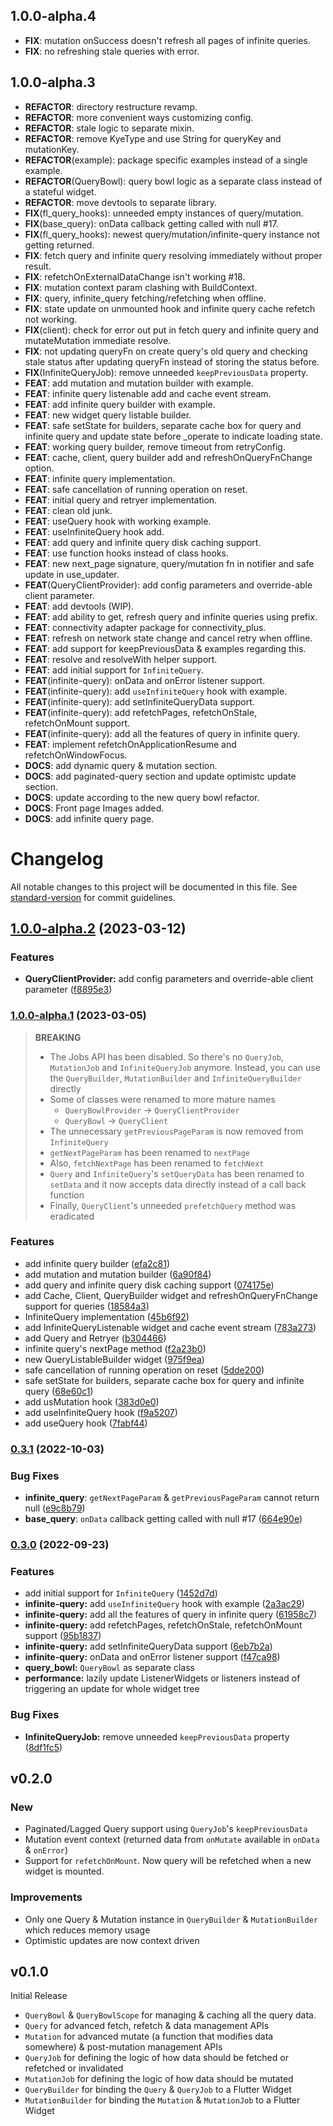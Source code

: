 ## 1.0.0-alpha.4

 - **FIX**: mutation onSuccess doesn't refresh all pages of infinite queries.
 - **FIX**: no refreshing stale queries with error.

## 1.0.0-alpha.3

 - **REFACTOR**: directory restructure revamp.
 - **REFACTOR**: more convenient ways customizing config.
 - **REFACTOR**: stale logic to separate mixin.
 - **REFACTOR**: remove KyeType and use String for queryKey and mutationKey.
 - **REFACTOR**(example): package specific examples instead of a single example.
 - **REFACTOR**(QueryBowl): query bowl logic as a separate class instead of a stateful widget.
 - **REFACTOR**: move devtools to separate library.
 - **FIX**(fl_query_hooks): unneeded empty instances of query/mutation.
 - **FIX**(base_query): onData callback getting called with null #17.
 - **FIX**(fl_query_hooks): newest query/mutation/infinite-query instance not getting returned.
 - **FIX**: fetch query and infinite query resolving immediately without proper result.
 - **FIX**: refetchOnExternalDataChange isn't working #18.
 - **FIX**: mutation context param clashing with BuildContext.
 - **FIX**: query, infinite_query fetching/refetching when offline.
 - **FIX**: state update on unmounted hook and infinite query cache refetch not working.
 - **FIX**(client): check for error out put in fetch query and infinite query and mutateMutation immediate resolve.
 - **FIX**: not updating queryFn on create query's old query and checking stale status after updating queryFn instead of storing the status before.
 - **FIX**(InfiniteQueryJob): remove unneeded `keepPreviousData` property.
 - **FEAT**: add mutation and mutation builder with example.
 - **FEAT**: infinite query listenable add and cache event stream.
 - **FEAT**: add infinite query builder with example.
 - **FEAT**: new widget query listable builder.
 - **FEAT**: safe setState for builders, separate cache box for query and infinite query and update state before _operate to indicate loading state.
 - **FEAT**: working query builder, remove timeout from retryConfig.
 - **FEAT**: cache, client, query builder add and refreshOnQueryFnChange option.
 - **FEAT**: infinite query implementation.
 - **FEAT**: safe cancellation of running operation on reset.
 - **FEAT**: initial query and retryer implementation.
 - **FEAT**: clean old junk.
 - **FEAT**: useQuery hook with working example.
 - **FEAT**: useInfiniteQuery hook add.
 - **FEAT**: add query and infinite query disk caching support.
 - **FEAT**: use function hooks instead of class hooks.
 - **FEAT**: new next_page signature, query/mutation fn in notifier and safe update in use_updater.
 - **FEAT**(QueryClientProvider): add config parameters and override-able client parameter.
 - **FEAT**: add devtools (WIP).
 - **FEAT**: add ability to get, refresh query and infinite queries using prefix.
 - **FEAT**: connectivity adapter package for connectivity_plus.
 - **FEAT**: refresh on network state change and cancel retry when offline.
 - **FEAT**: add support for keepPreviousData & examples regarding this.
 - **FEAT**: resolve and resolveWith helper support.
 - **FEAT**: add initial support for `InfiniteQuery`.
 - **FEAT**(infinite-query): onData and onError listener support.
 - **FEAT**(infinite-query): add `useInfiniteQuery` hook with example.
 - **FEAT**(infinite-query): add setInfiniteQueryData support.
 - **FEAT**(infinite-query): add refetchPages, refetchOnStale, refetchOnMount support.
 - **FEAT**(infinite-query): add all the features of query in infinite query.
 - **FEAT**: implement refetchOnApplicationResume and refetchOnWindowFocus.
 - **DOCS**: add dynamic query & mutation section.
 - **DOCS**: add paginated-query section and update optimistc update section.
 - **DOCS**: update according to the new query bowl refactor.
 - **DOCS**: Front page Images added.
 - **DOCS**: add infinite query page.

# Changelog

All notable changes to this project will be documented in this file. See [standard-version](https://github.com/conventional-changelog/standard-version) for commit guidelines.

## [1.0.0-alpha.2](https://github.com/KRTirtho/fl-query/compare/v1.0.0-alpha.1...v1.0.0-alpha.2) (2023-03-12)


### Features

* **QueryClientProvider:** add config parameters and override-able client parameter ([f8895e3](https://github.com/KRTirtho/fl-query/commit/f8895e338141488e5bce4401c80b491688932085))

### [1.0.0-alpha.1](https://github.com/KRTirtho/fl-query/compare/v0.3.0...v1.0.0-alpha.1) (2023-03-05)

> **BREAKING**
> - The Jobs API has been disabled. So there's no `QueryJob`, `MutationJob` and `InfiniteQueryJob` anymore. Instead, you can use the `QueryBuilder`, `MutationBuilder` and `InfiniteQueryBuilder`  directly
> - Some of classes were renamed to more mature names
>   - `QueryBowlProvider` -> `QueryClientProvider`
>   - `QueryBowl` -> `QueryClient`
> - The unnecessary `getPreviousPageParam` is now removed from `InfiniteQuery`
> - `getNextPageParam` has been renamed to `nextPage`
> - Also, `fetchNextPage` has been renamed to `fetchNext`
> - `Query` and `InfiniteQuery`'s `setQueryData` has been renamed to `setData` and it now accepts data directly instead of a call back function
> - Finally, `QueryClient`'s unneeded `prefetchQuery` method was eradicated


### Features

* add infinite query builder ([efa2c81](https://github.com/KRTirtho/fl-query/commit/efa2c81505385eba0ba45f50c0debb9e4708804b))
* add mutation and mutation builder ([6a90f84](https://github.com/KRTirtho/fl-query/commit/6a90f847c90c242ec089ab85f9ec7201a9aacd06))
* add query and infinite query disk caching support ([074175e](https://github.com/KRTirtho/fl-query/commit/074175ed392370d5165d0573977af8d83422ac31))
* add Cache, Client, QueryBuilder widget and refreshOnQueryFnChange support for queries ([18584a3](https://github.com/KRTirtho/fl-query/commit/18584a3c57dbb1538fc18a48b41be11fbc11d094))
* InfiniteQuery implementation ([45b6f92](https://github.com/KRTirtho/fl-query/commit/45b6f92316ca1496e47462eb67aea64f43f8d9c1))
* add InfiniteQueryListenable widget and cache event stream ([783a273](https://github.com/KRTirtho/fl-query/commit/783a2737b18283478d65082e236629188c124e6b))
* add Query and Retryer ([b304466](https://github.com/KRTirtho/fl-query/commit/b304466d73654a89c9582b8211b063ae8c661454))
* infinite query's nextPage method ([f2a23b0](https://github.com/KRTirtho/fl-query/commit/f2a23b085cd657a1612d87749f6592b4d67814c5))
* new QueryListableBuilder widget ([975f9ea](https://github.com/KRTirtho/fl-query/commit/975f9eafe14d2ae235a67c173622f16ef850e8e7))
* safe cancellation of running operation on reset ([5dde200](https://github.com/KRTirtho/fl-query/commit/5dde200c84836aba676708c2dd2682a861edb289))
* safe setState for builders, separate cache box for query and infinite query ([68e60c1](https://github.com/KRTirtho/fl-query/commit/68e60c1914d321bb8e23516966bafc990ea2bc31))
* add usMutation hook ([383d0e0](https://github.com/KRTirtho/fl-query/commit/383d0e0a85d7db6ee30bc336cb849f4ea401a8f1))
* add useInfiniteQuery hook ([f9a5207](https://github.com/KRTirtho/fl-query/commit/f9a520740321ababa3974e232562b32364062a35))
* add useQuery hook ([7fabf44](https://github.com/KRTirtho/fl-query/commit/7fabf44756ed36aaa4481583167735bc18f97ad1))


### [0.3.1](https://github.com/KRTirtho/fl-query/compare/v0.3.0...v0.3.1) (2022-10-03)

### Bug Fixes
* **infinite_query**: `getNextPageParam` & `getPreviousPageParam` cannot return null ([e9c8b79](https://github.com/KRTirtho/fl-query/commit/e9c8b7903b430187c802ad46b51447c0760f5e0d))
* **base_query**: `onData` callback getting called with null #17 ([664e90e](https://github.com/KRTirtho/fl-query/commit/664e90e60488e408bb76fa8681d6557528731259))



### [0.3.0](https://github.com/KRTirtho/fl-query/compare/v0.2.0...v0.3.0) (2022-09-23)


### Features

* add initial support for `InfiniteQuery` ([1452d7d](https://github.com/KRTirtho/fl-query/commit/1452d7d79e14ef933391221f245c8bff1e869af6))
* **infinite-query:** add `useInfiniteQuery` hook with example ([2a3ac29](https://github.com/KRTirtho/fl-query/commit/2a3ac29f64971fe534fa70600e8be4490429304e))
* **infinite-query:** add all the features of query in infinite query ([61958c7](https://github.com/KRTirtho/fl-query/commit/61958c7d9499921387c646cc27ab9d6202694804))
* **infinite-query:** add refetchPages, refetchOnStale, refetchOnMount support ([95b1837](https://github.com/KRTirtho/fl-query/commit/95b183762021b51df7225adb66f3330e8d84bd96))
* **infinite-query:** add setInfiniteQueryData support ([6eb7b2a](https://github.com/KRTirtho/fl-query/commit/6eb7b2a4293b64243e36307a70720601a76878a3))
* **infinite-query:** onData and onError listener support ([f47ca98](https://github.com/KRTirtho/fl-query/commit/f47ca98472ccd3eecf49ae348225332c8a2f61ea))
* **query_bowl:** `QueryBowl` as separate class
* **performance:** lazily update ListenerWidgets or listeners instead of triggering an update for whole widget tree


### Bug Fixes

* **InfiniteQueryJob:** remove unneeded `keepPreviousData` property ([8df1fc5](https://github.com/KRTirtho/fl-query/commit/8df1fc54c326b62ea1f4df0b4b472ef88198ef4d))

## v0.2.0

### New
- Paginated/Lagged Query support using `QueryJob`'s `keepPreviousData`
- Mutation event context (returned data from `onMutate` available in `onData` & `onError`)
- Support for `refetchOnMount`. Now query will be refetched when a new widget is mounted.

### Improvements
- Only one Query & Mutation instance in `QueryBuilder` & `MutationBuilder` which reduces memory usage
- Optimistic updates are now context driven


## v0.1.0

Initial Release

- `QueryBowl` & `QueryBowlScope` for managing & caching all the query data.
- `Query` for advanced fetch, refetch & data management APIs
- `Mutation` for advanced mutate (a function that modifies data somewhere) & post-mutation management APIs
- `QueryJob` for defining the logic of how data should be fetched or refetched or invalidated
- `MutationJob` for defining the logic of how data should be mutated
- `QueryBuilder` for binding the `Query` & `QueryJob` to a Flutter Widget
- `MutationBuilder` for binding the `Mutation` & `MutationJob` to a Flutter Widget